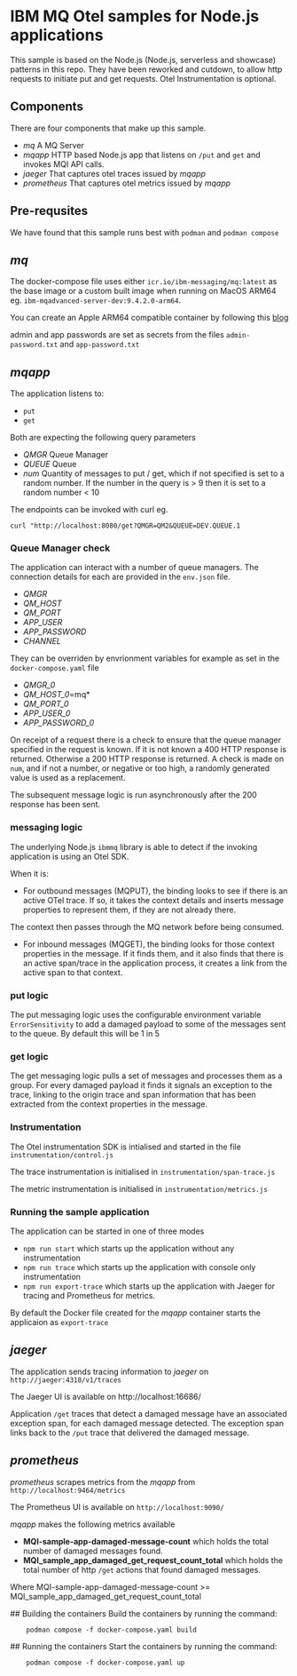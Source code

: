 # IBM MQ Otel samples for Node.js applications
This sample is based on the Node.js (Node.js, serverless and showcase) patterns in this repo. They have been reworked and cutdown, to allow http requests to initiate put and get requests. Otel Instrumentation is optional. 

## Components
There are four components that make up this sample. 
-   *mq* A MQ Server
-   *mqapp* HTTP based Node.js app that listens on `/put` and `get` and invokes MQI API calls.
-   *jaeger* That captures otel traces issued by *mqapp*
-   *prometheus* That captures otel metrics issued by *mqapp* 

## Pre-requsites
We have found that this sample runs best with `podman` and `podman compose`

## *mq*
The docker-compose file uses either `icr.io/ibm-messaging/mq:latest` as the base image or a custom built image when running on MacOS ARM64 eg. `ibm-mqadvanced-server-dev:9.4.2.0-arm64`.

You can create an Apple ARM64 compatible container by following this [blog](https://community.ibm.com/community/user/blogs/richard-coppen/2023/06/30/ibm-mq-9330-container-image-now-available-for-appl)

admin and app passwords are set as secrets from the files `admin-password.txt` and `app-password.txt`

## *mqapp*
The application listens to:
-   `put` 
-   `get`

Both are expecting the following query parameters
-   *QMGR*  Queue Manager
-   *QUEUE* Queue
-   *num* Quantity of messages to put / get, which if not specified is set to a random number. If the number in the query is > 9 then it is set to a random number < 10

The endpoints can be invoked with curl eg. 

```
curl "http://localhost:8080/get?QMGR=QM2&QUEUE=DEV.QUEUE.1
```

### Queue Manager check
The application can interact with a number of queue managers. 
The connection details for each are provided in the `env.json` file.

- *QMGR*
- *QM_HOST*
- *QM_PORT*
- *APP_USER*
- *APP_PASSWORD*
- *CHANNEL*

They can be overriden by envrionment variables for example as set in the `docker-compose.yaml` file

- *QMGR_0*
- *QM_HOST_0*=mq*
- *QM_PORT_0*
- *APP_USER_0*
- *APP_PASSWORD_0*

On receipt of a request there is a check to ensure that the queue manager specified in the request is known. If it is not known a 400 HTTP response is returned. Otherwise a 200 HTTP response is returned. A check is made on `num`, and if not a number, or negative or too high, a randomly generated value is used as a replacement.

The subsequent message logic is run asynchronously after the 200 response has been sent. 

### messaging logic
The underlying Node.js `ibmmq` library is able to detect if the invoking application is using an Otel SDK. 

When it is:

- For outbound messages (MQPUT), the binding looks to see if there is an active OTel trace. If so, it takes the context details and inserts message properties to represent them, if they are not already there. 

The context then passes through the MQ network before being consumed.

- For inbound messages (MQGET), the binding looks for those context properties in the message. If it finds them, and it also finds that there is an active span/trace in the application process, it creates a link from the active span to that context. 

### put logic
The put messaging logic uses the configurable environment variable `ErrorSensitivity` to add a damaged payload to some of the messages sent to the queue. By default this will be 1 in 5

### get logic
The get messaging logic pulls a set of messages and processes them as a group. For every damaged payload it finds it signals an exception to the trace, linking to the origin trace and span information that has been extracted from the context properties in the message.

### Instrumentation
The Otel instrumentation SDK is intialised and started in the file `instrumentation/control.js` 

The trace instrumentation is initialised in `instrumentation/span-trace.js`

The metric instrumentation is initialised in `instrumentation/metrics.js`

### Running the sample application
The application can be started in one of three modes

- `npm run start` which starts up the application without any instrumentation
- `npm run trace` which starts up the application with console only instrumentation
- `npm run export-trace` which starts up the application with Jaeger for tracing and Prometheus for metrics. 

By default the Docker file created for the *mqapp* container starts the applicaion as `export-trace`

## *jaeger*
The application sends tracing information to *jaeger* on `http://jaeger:4318/v1/traces`

The Jaeger UI is available on http://localhost:16686/

Application `/get` traces that detect a damaged message have an associated exception span, for each damaged message detected. The exception span links back to the `/put` trace that delivered the damaged message.

## *prometheus*
*prometheus* scrapes metrics from the *mqapp* from `http://localhost:9464/metrics`

The Prometheus UI is available on `http://localhost:9090/`

*mqapp* makes the following metrics available

- **MQI-sample-app-damaged-message-count** which holds the total number of damaged messages found.
- **MQI_sample_app_damaged_get_request_count_total** which holds the total number of http `/get` actions that found damaged messages. 

Where MQI-sample-app-damaged-message-count >= MQI_sample_app_damaged_get_request_count_total

## Building the containers
Build the containers by running the command:

```
    podman compose -f docker-compose.yaml build
```

## Running the containers
Start the containers by running the command:

```
    podman compose -f docker-compose.yaml up
```
